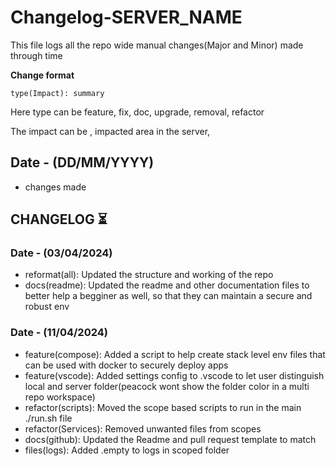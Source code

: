 # Changelog-SERVER_NAME
This file logs all the repo wide manual changes(Major and Minor) made through time

**Change format**
```
type(Impact): summary
```
Here type can be feature, fix, doc, upgrade, removal, refactor

The impact can be <DomainName>, impacted area in the server, 

## Date - (DD/MM/YYYY)

- changes made 

## CHANGELOG ⏳

### Date - (03/04/2024)
 - reformat(all): Updated the structure and working of the repo
 - docs(readme): Updated the readme and other documentation files to better help a begginer as well, so that they can maintain a secure and robust env

### Date - (11/04/2024)
 - feature(compose): Added a script to help create stack level env files that can be used with docker to securely deploy apps
 - feature(vscode): Added settings config to .vscode to let user distinguish local and server folder(peacock wont show the folder color in a multi repo workspace)
 - refactor(scripts): Moved the scope based scripts to run in the main ./run.sh file
 - refactor(Services): Removed unwanted files from scopes
 - docs(github): Updated the Readme and pull request template to match
 - files(logs): Added .empty to logs in scoped folder
